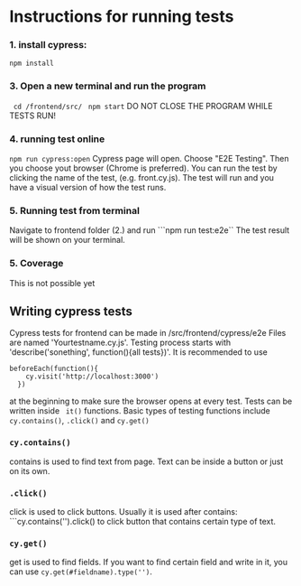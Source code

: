 # Instructions for running tests

### 1.  install cypress:
```npm install```
### 3. Open a new terminal and run the program
``` cd /frontend/src/```
``` npm start```
DO NOT CLOSE THE PROGRAM WHILE TESTS RUN!
### 4. running test online
```npm run cypress:open```
Cypress page will open. Choose "E2E Testing". Then you choose yout browser (Chrome is preferred). You can run the test by clicking the name of the test, (e.g. front.cy.js). The test will run and you have a visual version of how the test runs.
### 5. Running test from terminal
Navigate to frontend folder (2.) and run
```npm run test:e2e``
The test result will be shown on your terminal.
### 5. Coverage
This is not possible yet
## Writing cypress tests
Cypress tests for frontend can be made in /src/frontend/cypress/e2e
Files are named 'Yourtestname.cy.js'. Testing process starts with 'describe('sonething', function(){all tests})'. It is recommended to use
```
beforeEach(function(){
    cy.visit('http://localhost:3000')
  })
```
at the beginning to make sure the browser opens at every test. Tests can be written inside ``` it()``` functions. Basic types of testing functions include ```cy.contains()```, ```.click()``` and ```cy.get()```
### ```cy.contains()```
contains is used to find text from page. Text can be inside a button or just on its own.
### ```.click()```
click is used to click buttons. Usually it is used after contains: ```cy.contains('').click() to click button that contains certain type of text.
### ```cy.get()```
get is used to find fields. If you want to find certain field and write in it, you can use ```cy.get(#fieldname).type('')```.
